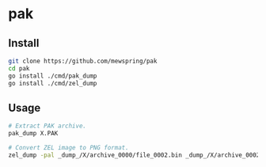 # pak

## Install

```bash
git clone https://github.com/mewspring/pak
cd pak
go install ./cmd/pak_dump
go install ./cmd/zel_dump
```

## Usage

```bash
# Extract PAK archive.
pak_dump X.PAK
```

```bash
# Convert ZEL image to PNG format.
zel_dump -pal _dump_/X/archive_0000/file_0002.bin _dump_/X/archive_0002/archive_0035.bin
```
